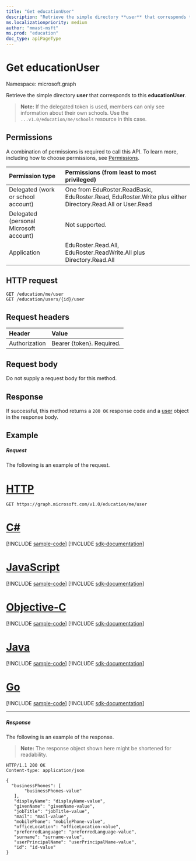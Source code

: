 ```yaml
---
title: "Get educationUser"
description: "Retrieve the simple directory **user** that corresponds to this **educationUser**."
ms.localizationpriority: medium
author: "mmast-msft"
ms.prod: "education"
doc_type: apiPageType
---
```


# Get educationUser

Namespace: microsoft.graph

Retrieve the simple directory **user** that corresponds to this **educationUser**.

>**Note:** If the delegated token is used, members can only see information about their own schools. Use the `...v1.0/education/me/schools` resource in this case.

## Permissions
A combination of permissions is required to call this API. To learn more, including how to choose permissions, see [Permissions](/graph/permissions-reference).

|Permission type      | Permissions (from least to most privileged)              |
|:--------------------|:---------------------------------------------------------|
|Delegated (work or school account) |  One from EduRoster.ReadBasic, EduRoster.Read, EduRoster.Write plus either Directory.Read.All or User.Read|
|Delegated (personal Microsoft account) |  Not supported.  |
|Application | EduRoster.Read.All, EduRoster.ReadWrite.All plus Directory.Read.All| 

## HTTP request
<!-- { "blockType": "ignored" } -->
```http
GET /education/me/user
GET /education/users/{id}/user
```
## Request headers
| Header       | Value |
|:---------------|:--------|
| Authorization  | Bearer {token}. Required.  |

## Request body
Do not supply a request body for this method.
## Response
If successful, this method returns a `200 OK` response code and a [user](../resources/user.md) object in the response body.
## Example
##### Request
The following is an example of the request.

# [HTTP](#tab/http)
<!-- {
  "blockType": "request",
  "name": "get_educationuser_1"
}-->
```msgraph-interactive
GET https://graph.microsoft.com/v1.0/education/me/user
```
# [C#](#tab/csharp)
[!INCLUDE [sample-code](../includes/snippets/csharp/get-educationuser-1-csharp-snippets.md)]
[!INCLUDE [sdk-documentation](../includes/snippets/snippets-sdk-documentation-link.md)]

# [JavaScript](#tab/javascript)
[!INCLUDE [sample-code](../includes/snippets/javascript/get-educationuser-1-javascript-snippets.md)]
[!INCLUDE [sdk-documentation](../includes/snippets/snippets-sdk-documentation-link.md)]

# [Objective-C](#tab/objc)
[!INCLUDE [sample-code](../includes/snippets/objc/get-educationuser-1-objc-snippets.md)]
[!INCLUDE [sdk-documentation](../includes/snippets/snippets-sdk-documentation-link.md)]

# [Java](#tab/java)
[!INCLUDE [sample-code](../includes/snippets/java/get-educationuser-1-java-snippets.md)]
[!INCLUDE [sdk-documentation](../includes/snippets/snippets-sdk-documentation-link.md)]

# [Go](#tab/go)
[!INCLUDE [sample-code](../includes/snippets/go/get-educationuser-1-go-snippets.md)]
[!INCLUDE [sdk-documentation](../includes/snippets/snippets-sdk-documentation-link.md)]

---

##### Response
The following is an example of the response. 

>**Note:** The response object shown here might be shortened for readability.

<!-- {
  "blockType": "response",
  "truncated": true,
  "@odata.type": "microsoft.graph.user",
  "isCollection": false
} -->
```http
HTTP/1.1 200 OK
Content-type: application/json

{
  "businessPhones": [
       "businessPhones-value"
   ],
   "displayName": "displayName-value",
   "givenName": "givenName-value",
   "jobTitle": "jobTitle-value",
   "mail": "mail-value",
   "mobilePhone": "mobilePhone-value",
   "officeLocation": "officeLocation-value",
   "preferredLanguage": "preferredLanguage-value",
   "surname": "surname-value",
   "userPrincipalName": "userPrincipalName-value",
   "id": "id-value"
}
```

<!-- uuid: FC4AAF57-A0ED-4899-B104-A8B89B72AD5A
2015-10-25 14:57:30 UTC -->
<!-- {
  "type": "#page.annotation",
  "description": "Get user",
  "keywords": "",
  "section": "documentation",
  "tocPath": "",
  "suppressions": [
  ]
}-->

